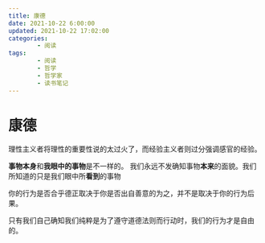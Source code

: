 ```yaml
---
title: 康德
date: 2021-10-22 6:00:00
updated: 2021-10-22 17:02:00
categories:
        - 阅读
tags:
        - 阅读
        - 哲学
        - 哲学家
        - 读书笔记
---
```


# 康德

理性主义者将理性的重要性说的太过火了，而经验主义者则过分强调感官的经验。

**事物本身**和**我眼中的事物**是不一样的。 我们永远不发确知事物**本来**的面貌。我们所知道的只是我们眼中所**看到**的事物

你的行为是否合乎德正取决于你是否出自善意的为之，并不是取决于你的行为后果。

只有我们自己确知我们纯粹是为了遵守道德法则而行动时，我们的行为才是自由的。
